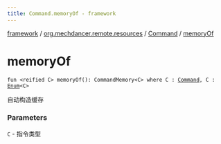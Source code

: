```yaml
---
title: Command.memoryOf - framework
---
```


[framework](../../index.html) / [org.mechdancer.remote.resources](../index.html) / [Command](index.html) / [memoryOf](./memory-of.html)

# memoryOf

`fun <reified C> memoryOf(): CommandMemory<C> where C : `[`Command`](index.html)`, C : `[`Enum`](https://kotlinlang.org/api/latest/jvm/stdlib/kotlin/-enum/index.html)`<C>`

自动构造缓存

### Parameters

`C` - 指令类型